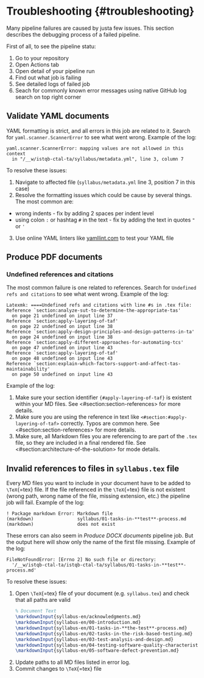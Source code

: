 # Troubleshooting {#troubleshooting}

Many pipeline failures are caused by justa few issues. This section describes the debugging process of a failed pipeline.

First of all, to see the pipeline statu:
1. Go to your repository
2. Open Actions tab
3. Open detail of your pipeline run
4. Find out what job is failing
5. See detailed logs of failed job
6. Seach for commonly known error messages using native GitHub log search on top right corner

## Validate YAML documents

YAML formatting is strict, and all errors in this job are related to it. Search for `yaml.scanner.ScannerError` to see what went wrong. Example of the log:

```
yaml.scanner.ScannerError: mapping values are not allowed in this context
  in "/__w/istqb-ctal-ta/syllabus/metadata.yml", line 3, column 7
```
To resolve these issues:
1. Navigate to affected file (`syllabus/metadata.yml` line 3, position 7 in this case)
2. Resolve the formatting issues which could be cause by several things. The most common are:
  * wrong indents - fix by adding 2 spaces per indent level
  * using colon `:` or hashtag `#` in the text - fix by adding the text in quotes `"` or `'`
3. Use online YAML linters like [yamllint.com](https://www.yamllint.com/) to test your YAML file

## Produce PDF documents

### Undefined references and citations

The most common failure is one related to references. Search for `Undefined refs and citations` to see what went wrong. Example of the log:

```
Latexmk: ====Undefined refs and citations with line #s in .tex file:
Reference `section:analyze-sut-to-determine-the-appropriate-tas'
  on page 21 undefined on input line 37
Reference `section:apply-layering-of-taf'
  on page 22 undefined on input line 38
Reference `section:apply-design-principles-and-design-patterns-in-ta'
  on page 24 undefined on input line 38
Reference `section:apply-different-approaches-for-automating-tcs'
  on page 47 undefined on input line 43
Reference `section:apply-layering-of-taf'
  on page 48 undefined on input line 43
Reference `section:explain-which-factors-support-and-affect-tas-maintainability'
  on page 50 undefined on input line 43
```

Example of the log:

1. Make sure your section identifier `{#apply-layering-of-taf}` is existent within your MD files. See <#section:section-references> for more details.
2. Make sure you are using the reference in text like `<#section:#apply-layering-of-taf>` correctly. Typos are common here. See <#section:section-references> for more details.
3. Make sure, all Markdown files you are referencing to are part of the `.tex` file, so they are included in a final rendered file. See <#section:architecture-of-the-solution> for mode details.


## Invalid references to files in `syllabus.tex` file

Every MD files you want to include in your document have to be added to `\TeX`{=tex} file. If the file referenced in the `\TeX`{=tex} file is not existent (wrong path, wrong name of the file, missing extension, etc.) the pipeline job will fail. Example of the log:

```
! Package markdown Error: Markdown file
(markdown)                syllabus/01-tasks-in-**test**-process.md
(markdown)                does not exist
```

These errors can also seem in *Produce DOCX documents* pipeline job. But the output here will show only the name of the first file missing. Example of the log:

```
FileNotFoundError: [Errno 2] No such file or directory:
  '/__w/istqb-ctal-ta/istqb-ctal-ta/syllabus/01-tasks-in-**test**-process.md'
```

To resolve these issues:

1. Open `\TeX`{=tex} file of your document (e.g. `syllabus.tex`) and check that all paths are valid
   ```tex
   % Document Text
   \markdownInput{syllabus-en/acknowledgments.md}
   \markdownInput{syllabus-en/00-introduction.md}
   \markdownInput{syllabus-en/01-tasks-in-**the-test**-process.md}
   \markdownInput{syllabus-en/02-tasks-in-the-risk-based-testing.md}
   \markdownInput{syllabus-en/03-test-analysis-and-design.md}
   \markdownInput{syllabus-en/04-testing-software-quality-characteristics.md}
   \markdownInput{syllabus-en/05-software-defect-prevention.md}
   ```
1. Update paths to all MD files listed in error log.
1. Commit changes to `\TeX`{=tex} file


